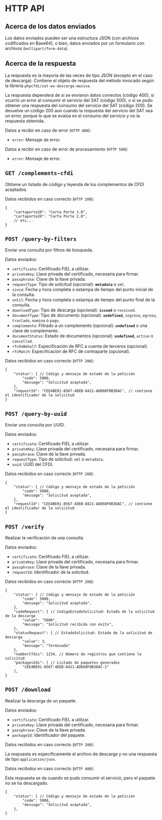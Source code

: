 # HTTP API

## Acerca de los datos enviados

Los datos enviados pueden ser una estructura JSON (con archivos codificados en Base64),
o bien, datos enviados por un formulario con archivos (`multipart/form-data`).

## Acerca de la respuesta

La respuesta es la mayoría de las veces de tipo JSON (excepto en el caso de descarga).
Contiene el objeto de respuesta del método invocado según la librería `phpcfdi/sat-ws-descarga-masiva`.

La respuesta dependerá de si se enviaron datos correctos (código 400),
si ocurrió un error al consumir el servicio del SAT (código 500),
o si se pudo obtener una respuesta del consumo del servicio del SAT (código 200).
Se devuelve un código 200 aun cuando la respuesta del servicio del SAT sea un error,
porque lo que se evalúa es el consumo del servicio y no la respuesta obtenida.

Datos a recibir en caso de error (`HTTP 400`):

- `error`: Mensaje de error.

Datos a recibir en caso de error de procesamiento (`HTTP 500`):

- `error`: Mensaje de error.

## `GET /complements-cfdi`

Obtiene un listado de código y leyenda de los complementos de CFDI aceptados.

Datos recibidos en caso correcto (`HTTP 200`):

```json5
{
    "cartaporte10": "Carta Porte 1.0",
    "cartaporte20": "Carta Porte 2.0",
    // etc...
}
```

## `POST /query-by-filters`

Enviar una consulta por filtros de búsqueda.

Datos enviados:

- `certificate`: Certificado FIEL a utilizar.
- `privateKey`: Llave privada del certificado, necesaria para firmar.
- `passphrase`: Clave de la llave privada.
- `requestType`: Tipo de solicitud (opcional): **`metadata`** o `xml`.
- `since`: Fecha y hora completa o estampa de tiempo del punto inicial de la consulta.
- `until`: Fecha y hora completa o estampa de tiempo del punto final de la consulta.
- `downloadType`: Tipo de descarga (opcional): **`issued`** o `received`.
- `documentType`: Tipo de documento (opcional): **`undefined`**, `ingreso`, `egreso`, `traslado`, `nomina` o `pago`.
- `complemento`: Filtrado a un complemento (opcional): **`undefined`** o una clave de complemento.
- `documentStatus`: Estado de documentos (opcional): **`undefined`**, `active` o `cancelled`.
- `rfcOnBehalf`: Especificación de RFC a cuenta de terceros (opcional).
- `rfcMatch`: Especificación de RFC de contraparte (opcional).

Datos recibidos en caso correcto (`HTTP 200`):

```json5
{
    "status": { // Código y mensaje de estado de la petición
        "code": 5000, 
        "message": "Solicitud aceptada",
    },
    "requestId": "CEE4BE01-8567-4DEB-8421-ADD60F0B3DAC", // contiene el identificador de la solicitud
}
```

## `POST /query-by-uuid`

Enviar una consulta por UUID.

Datos enviados:

- `certificate`: Certificado FIEL a utilizar.
- `privateKey`: Llave privada del certificado, necesaria para firmar.
- `passphrase`: Clave de la llave privada.
- `requestType`: Tipo de solicitud: `xml` o `metadata`.
- `uuid`: UUID del CFDI.

Datos recibidos en caso correcto (`HTTP 200`):

```json5
{
    "status": { // Código y mensaje de estado de la petición
        "code": 5000, 
        "message": "Solicitud aceptada",
    },
    "requestId": "CEE4BE01-8567-4DEB-8421-ADD60F0B3DAC", // contiene el identificador de la solicitud
}
```

## `POST /verify`

Realizar la verificación de una consulta

Datos enviados:

- `certificate`: Certificado FIEL a utilizar.
- `privateKey`: Llave privada del certificado, necesaria para firmar.
- `passphrase`: Clave de la llave privada.
- `requestId`: Identificador de la solicitud.

Datos recibidos en caso correcto (`HTTP 200`):

```json5
{
    "status": { // Código y mensaje de estado de la petición
        "code": 5000, 
        "message": "Solicitud aceptada",
    },
    "codeRequest": { // CodigoEstadoSolicitud: Estado de la solicitud de la descarga
        "value": "5000",
        "message": "Solicitud recibida con éxito",
    },
    "statusRequest": { // EstadoSolicitud: Estado de la solicitud de descarga
        "value": 3,
        "message": "Terminada"
    },
    "numberCfdis": 1234, // Número de registros que contiene la solicitud
    "packagesIds": [ // Listado de paquetes generados
        "CEE4BE01-8567-4DEB-8421-ADD60F0B3DAC-1"
    ],
}
```

## `POST /download`

Realizar la descarga de un paquete.

Datos enviados:

- `certificate`: Certificado FIEL a utilizar.
- `privateKey`: Llave privada del certificado, necesaria para firmar.
- `passphrase`: Clave de la llave privada.
- `packageId`: Identificador del paquete.

Datos recibidos en caso correcto (`HTTP 200`):

La respuesta es específicamente el archivo de descarga y no una respuesta de tipo `application/json`.

Datos recibidos en caso correcto (`HTTP 400`):

Esta respuesta se da cuando se pudo consumir el servicio, pero el paquete no se ha descargado.

```json5
{
    "status": { // Código y mensaje de estado de la petición
        "code": 5000, 
        "message": "Solicitud aceptada",
    },
}
```

